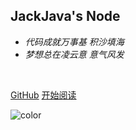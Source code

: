 <!-- _coverpage.md -->

<img src="https://gimg2.baidu.com/image_search/src=http%3A%2F%2Fi1.go2yd.com%2Fimage.php%3Furl%3D0WCgg559XE&refer=http%3A%2F%2Fi1.go2yd.com&app=2002&size=f9999,10000&q=a80&n=0&g=0n&fmt=auto?sec=1659766856&t=32056c48e12927c045bc336a87035066" alt="" style="border-radius: 100px;">

<br>

## JackJava's Node

- *代码成就万事基    积沙填海*
- *梦想总在凌云意    意气风发*

<br>

[GitHub](https://github.com/JackjavaKing)
[开始阅读](/README.md)

![color](#fff)

